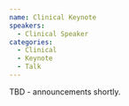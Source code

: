 ```yaml
---
name: Clinical Keynote
speakers:
  - Clinical Speaker
categories:
  - Clinical
  - Keynote
  - Talk
---
```


TBD - announcements shortly.